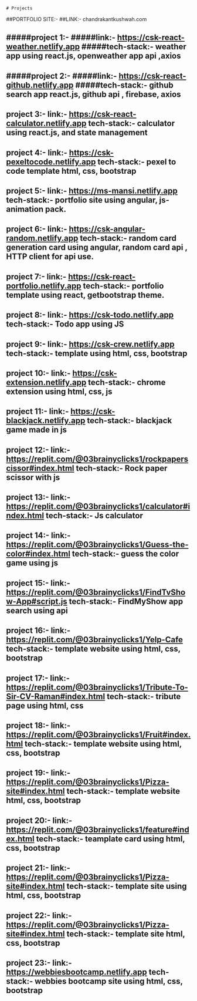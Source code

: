                                                                                  # Projects

##PORTFOLIO SITE:-
##LINK:- chandrakantkushwah.com

#####project 1:-
#####link:- https://csk-react-weather.netlify.app
#####tech-stack:- weather app using react.js, openweather app api ,axios
---
#####project 2:-
#####link:- https://csk-react-github.netlify.app
#####tech-stack:- github search app react.js, github api , firebase, axios
---
project 3:-
link:- https://csk-react-calculator.netlify.app
tech-stack:- calculator using react.js, and state management
---
project 4:-
link:- https://csk-pexeltocode.netlify.app
tech-stack:- pexel to code template html, css, bootstrap
---
project 5:-
link:- https://ms-mansi.netlify.app
tech-stack:- portfolio site using angular, js-animation pack.
---
project 6:-
link:- https://csk-angular-random.netlify.app
tech-stack:- random card generation card using angular, random card api , HTTP client for api use.
---
project 7:-
link:- https://csk-react-portfolio.netlify.app
tech-stack:- portfolio template using react, getbootstrap theme.
---
project 8:-
link:- https://csk-todo.netlify.app
tech-stack:- Todo app using JS
---
project 9:-
link:- https://csk-crew.netlify.app
tech-stack:- template using html, css, bootstrap
---
project 10:-
link:- https://csk-extension.netlify.app
tech-stack:- chrome extension using html, css, js
---
project 11:-
link:- https://csk-blackjack.netlify.app
tech-stack:- blackjack game made in js
---
project 12:-
link:- https://replit.com/@03brainyclicks1/rockpaperscissor#index.html
tech-stack:- Rock paper scissor with js
---
project 13:-
link:- https://replit.com/@03brainyclicks1/calculator#index.html
tech-stack:- Js calculator
---
project 14:-
link:- https://replit.com/@03brainyclicks1/Guess-the-color#index.html
tech-stack:- guess the color game using js
---
project 15:-
link:- https://replit.com/@03brainyclicks1/FindTvShow-App#script.js
tech-stack:- FindMyShow app search using api
---
project 16:-
link:- https://replit.com/@03brainyclicks1/Yelp-Cafe
tech-stack:- template website using html, css, bootstrap
---
project 17:-
link:- https://replit.com/@03brainyclicks1/Tribute-To-Sir-CV-Raman#index.html
tech-stack:- tribute page using html, css
---
project 18:-
link:- https://replit.com/@03brainyclicks1/Fruit#index.html
tech-stack:- template website using html, css, bootstrap
---
project 19:-
link:- https://replit.com/@03brainyclicks1/Pizza-site#index.html
tech-stack:- template website html, css, bootstrap
---
project 20:-
link:- https://replit.com/@03brainyclicks1/feature#index.html
tech-stack:- teamplate card using html, css, bootstrap
---
project 21:-
link:- https://replit.com/@03brainyclicks1/Pizza-site#index.html
tech-stack:- template site using html, css, bootstrap
---
project 22:-
link:- https://replit.com/@03brainyclicks1/Pizza-site#index.html
tech-stack:- template site html, css, bootstrap
---
project 23:-
link:- https://webbiesbootcamp.netlify.app
tech-stack:- webbies bootcamp site using html, css, bootstrap
---
